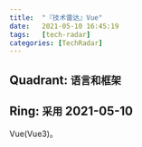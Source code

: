 ```yaml
---
title:  "『技术雷达』Vue"
date:   2021-05-10 16:45:19
tags:   [tech-radar]
categories: [TechRadar]
---
```


## Quadrant: `语言和框架`

## Ring: `采用` 2021-05-10

Vue(Vue3)。 

